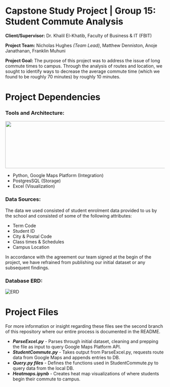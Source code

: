 # Capstone Study Project | Group 15: Student Commute Analysis
**Client/Supervisor:** Dr. Khalil El-Khatib, Faculty of Business & IT (FBIT)

**Project Team:** Nicholas Hughes *(Team Lead)*, Matthew Denniston, Anoje Janathanan, Franklin Muhuni

**Project Goal:** The purpose of this project was to address the issue of long commute times to campus. Through the analysis of routes and location, we sought to identify ways to decrease the average commute time (which we found to be roughly 70 minutes) by roughly 10 minutes.

# Project Dependencies
### Tools and Architecture:
<p align="center">
  <img width="682" height="149" src="https://i.imgur.com/A4HGA4d.png">
</p>

- Python, Google Maps Platform (Integration)
- PostgresSQL (Storage)
- Excel (Visualization)

### Data Sources:
The data we used consisted of student enrolment data provided to us by the school and consisted of some of the following attributes:
- Term Code
- Student ID
- City & Postal Code
- Class times & Schedules
- Campus Location

In accordance with the agreement our team signed at the begin of the project, we have refrained from publishing our initial dataset or any subsequent findings.

### Database ERD:
![ERD](https://i.imgur.com/0wpa7tv.png)

# Project Files
For more information or insight regarding these files see the second branch of this repository where our entire process is documented in the README.
- ***ParseExcel.py*** - Parses through initial dataset, cleaning and prepping the file as input to query Google Maps Platform API.
- ***StudentCommute.py*** - Takes output from ParseExcel.py, requests route data from Google Maps and appends entries to DB.
- ***Query.py files*** - Defines the functions used in StudentCommute.py to query data from the local DB.
- ***Heatmaps.ipynb*** - Creates heat map visualizations of where students begin their commute to campus.
